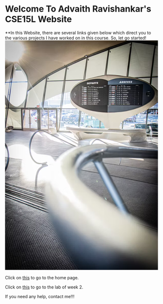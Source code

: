 # Welcome To Advaith Ravishankar's CSE15L Website

**In this Website, there are several links given below which direct you to the various projects I have worked on in this course. So, let go started!
![HomePageImage](./images/index/index_page.png)

Click on [this](https://advaithravishankar.github.io/cse15l-lab-reports/home.html) to go to the home page.

Click on [this](https://advaithravishankar.github.io/cse15l-lab-reports/lab-report-1-week-2.html) to go to the lab of week 2.

If you need any help, contact me!!!
